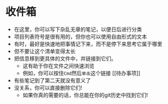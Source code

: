 # 收件箱

- 在这里，你可以写下杂乱无章的笔记，以便日后进行分类
- 项目列表符号是很有用的，但你也可以使用自由形式的文本
- 有时，最好是快速地把事情记下来，而不是停下来思考它属于哪里
- 但不要让这个清单变得太长
- 把信息移到更具体的文件中，并链接到它们。
  - 这有助于你在文件之间快速浏览
  - 例如，你可以按住`Cmd`然后`单击`这个链接 [[待办事项]]
- 有些笔记到了第二天就没有意义了
- 没关系，你可以直接删除它们! 
  - 如果你真的需要的话，你总能在你的git历史中找到它们!
